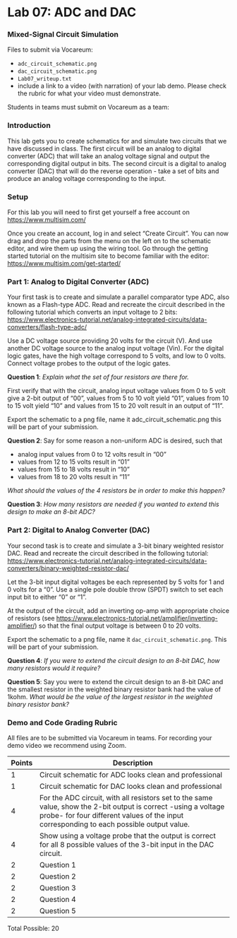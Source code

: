 # Lab 07: ADC and DAC 
### Mixed-Signal Circuit Simulation

Files to submit via Vocareum: 
- `adc_circuit_schematic.png`
- `dac_circuit_schematic.png`
- `Lab07_writeup.txt`
- include a link to a video (with narration) of your lab demo. Please check the rubric for what your video must demonstrate.

Students in teams must submit on Vocareum as a team:

### Introduction
This lab gets you to create schematics for and simulate two circuits that we have discussed in class. The first circuit will be an analog to digital converter (ADC) that will take an analog voltage signal and output the corresponding digital output in bits. The second circuit is a digital to analog converter (DAC) that will do the reverse operation - take a set of bits and produce an analog voltage corresponding to the input. 

### Setup
For this lab you will need to first get yourself a free account on https://www.multisim.com/

Once you create an account, log in and select “Create Circuit”. You can now drag and drop the parts from the menu on the left on to the schematic editor, and wire them up using the wiring tool.  Go through the getting started tutorial on the multisim site to become familiar with the editor: https://www.multisim.com/get-started/

### Part 1: Analog to Digital Converter (ADC)

Your first task is to create and simulate a parallel comparator type ADC, also known as a Flash-type ADC. Read and recreate the circuit described in the following tutorial which converts an input voltage to 2 bits: https://www.electronics-tutorial.net/analog-integrated-circuits/data-converters/flash-type-adc/

Use a DC voltage source providing 20 volts for the circuit (V). And use another DC voltage source to the analog input voltage (Vin). For the digital logic gates, have the high voltage correspond to 5 volts, and low to 0 volts.  Connect voltage probes to the output of the logic gates. 

**Question 1**:  *Explain what the set of four resistors are there for.* 

First verify that  with the circuit, analog input voltage values from 0 to 5 volt give a 2-bit output of “00”, values from 5 to 10 volt yield “01”, values from 10 to 15 volt yield “10” and values from 15 to 20 volt result in an output of “11”. 

Export the schematic to a png file, name it adc_circuit_schematic.png  this will be part of your submission. 

**Question 2**:  Say for some reason a non-uniform ADC is desired, such that 
- analog input values from 0 to 12 volts result in “00”
- values from 12 to 15 volts result in “01”
- values from 15 to 18 volts result in “10” 
- values from 18 to 20 volts result in “11”

*What should the values of the 4 resistors be in order to make this happen?*

**Question 3**: *How many resistors are needed if you wanted to extend this design to make an 8-bit ADC?*

### Part 2: Digital to Analog Converter (DAC)

Your second task is to create and simulate a 3-bit binary weighted resistor DAC. Read and recreate the circuit described in the following tutorial:
 https://www.electronics-tutorial.net/analog-integrated-circuits/data-converters/binary-weighted-resistor-dac/

Let the 3-bit input digital voltages be each represented by 5 volts for 1 and 0 volts for a “0”. 
Use a single pole double throw (SPDT) switch to set each input bit to either “0” or “1”. 

At the output of the circuit, add an inverting op-amp with appropriate choice of resistors (see https://www.electronics-tutorial.net/amplifier/inverting-amplifier/) so that the final output voltage is between 0 to 20 volts. 

Export the schematic to a png file, name it `dac_circuit_schematic.png`. This will be part of your submission. 

**Question 4**: *If you were to extend the circuit design to an 8-bit DAC, how many resistors would it require?*   

**Question 5**: Say you were to extend the circuit design to an 8-bit DAC and the smallest resistor in the weighted binary resistor bank had the value of 1kohm. *What would be the value of the largest resistor in the weighted binary resistor bank?*

### Demo and Code Grading Rubric
All files are to be submitted via Vocareum in teams. 
For recording your demo video we recommend using Zoom.

| Points | Description | 
| ------ | ----------- |
| 1      | Circuit schematic for ADC looks clean and professional |
| 1      | Circuit schematic for DAC looks clean and professional |
| 4      | For the ADC circuit, with all resistors set to the same value, show the 2-bit output is correct -using a voltage probe- for four different values of the input corresponding to each possible output value. |
| 4      | Show using a voltage probe that the output is correct for all 8 possible values of the 3-bit input in the DAC circuit. |
| 2      | Question 1 |
| 2      | Question 2 |
| 2      | Question 3 |
| 2      | Question 4 |
| 2      | Question 5 |

Total Possible: 20